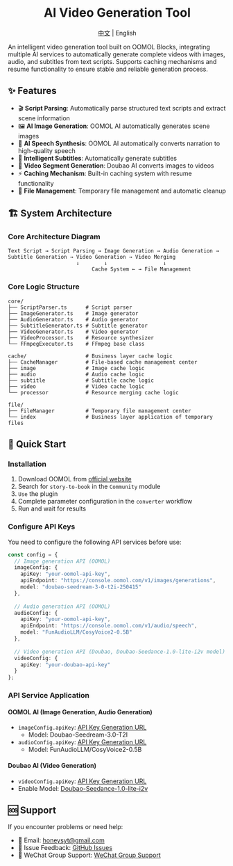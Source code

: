 <div align=center>
  <h1>AI Video Generation Tool</h1>
  <p><a href="./README.md">中文</a> | English</p>
</div>

An intelligent video generation tool built on OOMOL Blocks, integrating multiple AI services to automatically generate complete videos with images, audio, and subtitles from text scripts. Supports caching mechanisms and resume functionality to ensure stable and reliable generation process.

## ✨ Features

- 🎬 **Script Parsing**: Automatically parse structured text scripts and extract scene information
- 🖼️ **AI Image Generation**: OOMOL AI automatically generates scene images
- 🎵 **AI Speech Synthesis**: OOMOL AI automatically converts narration to high-quality speech
- 📝 **Intelligent Subtitles**: Automatically generate subtitles
- 🎥 **Video Segment Generation**: Doubao AI converts images to videos
- ⚡ **Caching Mechanism**: Built-in caching system with resume functionality
- 📁 **File Management**: Temporary file management and automatic cleanup

## 🏗️ System Architecture

### Core Architecture Diagram

```
Text Script → Script Parsing → Image Generation → Audio Generation → Subtitle Generation → Video Generation → Video Merging
                      ↓        ↓                  ↓
                           Cache System ← → File Management
```

### Core Logic Structure

```
core/
├── ScriptParser.ts      # Script parser
├── ImageGenerator.ts    # Image generator
├── AudioGenerator.ts    # Audio generator
├── SubtitleGenerator.ts # Subtitle generator
├── VideoGenerator.ts    # Video generator
├── VideoProcessor.ts    # Resource synthesizer
└── FFmpegExecutor.ts    # FFmpeg base class

cache/                   # Business layer cache logic
├── CacheManager         # File-based cache management center
├── image                # Image cache logic
├── audio                # Audio cache logic
├── subtitle             # Subtitle cache logic
├── video                # Video cache logic
└── processor            # Resource merging cache logic

file/
├── FileManager          # Temporary file management center
└── index                # Business layer application of temporary files
```

## 🚀 Quick Start

### Installation

1. Download OOMOL from [official website](https://oomol.com/zh-CN/downloads/)
2. Search for `story-to-book` in the `Community` module
3. `Use` the plugin
4. Complete parameter configuration in the `converter` workflow
5. Run and wait for results

### Configure API Keys

You need to configure the following API services before use:

```typescript
const config = {
  // Image generation API (OOMOL)
  imageConfig: {
    apiKey: "your-oomol-api-key",
    apiEndpoint: "https://console.oomol.com/v1/images/generations",
    model: "doubao-seedream-3-0-t2i-250415"
  },
    
  // Audio generation API (OOMOL)
  audioConfig: {
    apiKey: "your-oomol-api-key",
    apiEndpoint: "https://console.oomol.com/v1/audio/speech",
    model: "FunAudioLLM/CosyVoice2-0.5B"
  },
  
  // Video generation API (Doubao, Doubao-Seedance-1.0-lite-i2v model)
  videoConfig: {
    apiKey: "your-doubao-api-key"
  }
};
```

### API Service Application

#### OOMOL AI (Image Generation, Audio Generation)

* `imageConfig.apiKey`: [API Key Generation URL](https://console.oomol.com/panel/api-key)
  * Model: Doubao-Seedream-3.0-T2I
* `audioConfig.apiKey`: [API Key Generation URL](https://console.oomol.com/panel/api-key)
  * Model: FunAudioLLM/CosyVoice2-0.5B

#### Doubao AI (Video Generation)

* `videoConfig.apiKey`: [API Key Generation URL](https://console.volcengine.com/ark/region:ark+cn-beijing/apiKey?apikey=%7B%7D)
* Enable Model: [Doubao-Seedance-1.0-lite-i2v](https://console.volcengine.com/ark/region:ark+cn-beijing/openManagement?LLM=%7B%7D&OpenTokenDrawer=false&tab=ComputerVision)

## 🆘 Support

If you encounter problems or need help:

- 📧 Email: honeysyt@gmail.com
- 🐛 Issue Feedback: [GitHub Issues](https://github.com/oomol-blocks/story-to-video/issues)
- 📖 WeChat Group Support: [WeChat Group Support](https://oomol.com/img/qrcode@3x.png)
